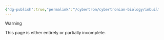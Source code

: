 ```yaml
---
{"dg-publish":true,"permalink":"/cybertron/cybertronian-biology/inbuilt-weaponry/","noteIcon":"default"}
---
```

  
>[!warning] 
>This page is either entirely or partially incomplete. 

